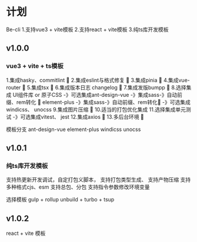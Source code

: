 # 计划
Be-cli
1.支持vue3 + vite模板
2.支持react + vite模板
3.纯ts库开发模板

## v1.0.0
### vue3 + vite + ts模板
1.集成hasky、commitlint 🐶
2.集成eslint与格式修复 🐶
3.集成pinia 🐶
4.集成vue-router 🐶
5.集成tsx 🐶
6.集成版本日志 changelog 🐶
7.集成发版bumpp 🐶
8.选择集成 UI组件库 or 原子CSS
-》可选集成ant-design-vue -》集成sass-》自动前缀、rem转化 🐶
element-plus -》集成sass-》自动前缀、rem转化🐶
-》可选集成windicss、
unocss
9.集成图片压缩 🐶
10.适当的打包优化集成
11.选择集成单元测试
-》可选集成vitest、
jest
12.集成axios 🐶
13.多后台环境 🐶

模板分支 
ant-design-vue
element-plus
windicss
unocss


## v1.0.1
### 纯ts库开发模板
支持热更新开发调试，自定打包义脚本，
支持打包类型生成、
支持产物压缩
支持多种格式cjs、esm
支持总包、分包
支持指令参数修改环境变量

选择模板
gulp + rollup
unbuild + turbo + tsup


## v1.0.2
react + vite 模板
